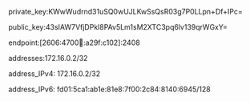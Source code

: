 private_key:KWwWudrnd31uSQ0wUJLKwSsQsR03g7P0LLpn+Df+IPc=

public_key:43sIAW7VfjDPkl8PAv5Lm1sM2XTC3pq6lv139qrWGxY=

endpoint:[2606:4700:100::a29f:c102]:2408

addresses:172.16.0.2/32

address_IPv4: 172.16.0.2/32

address_IPv6: fd01:5ca1:ab1e:81e8:7f00:2c84:8140:6945/128 
